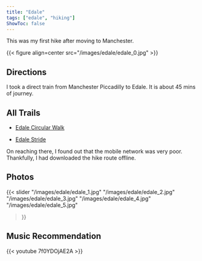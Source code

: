 ```yaml
---
title: "Edale"
tags: ["edale", "hiking"]
ShowToc: false
---
```


This was my first hike after moving to Manchester.

{{< figure align=center src="/images/edale/edale_0.jpg" >}}

## Directions

I took a direct train from Manchester Piccadilly to Edale. It is about 45 mins of journey.

## All Trails

* [Edale Circular Walk](https://www.alltrails.com/en-gb/trail/england/derbyshire/edale-circular-walk)

* [Edale Stride](https://www.alltrails.com/en-gb/trail/england/derbyshire/edale-stride)

On reaching there, I found out that the mobile network was very poor. Thankfully, I had downloaded the hike route offline.

## Photos

{{< slider
  "/images/edale/edale_1.jpg"
  "/images/edale/edale_2.jpg"
  "/images/edale/edale_3.jpg"
  "/images/edale/edale_4.jpg"
  "/images/edale/edale_5.jpg"
>}}

## Music Recommendation

{{< youtube 7f0YDOjAE2A >}}
